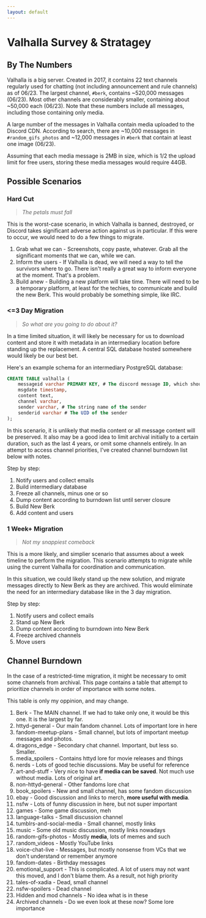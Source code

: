 ```yaml
---
layout: default
---
```

# Valhalla Survey & Stratagey

## By The Numbers
Valhalla is a big server. Created in 2017, it contains 22 text channels regularly used for chatting (not including announcement and rule channels) as of 06/23. 
The largest channel, `#berk`, contains ~520,000 messages (06/23). Most other channels are considerably smaller, containing about ~50,000 each (06/23). Note that these numbers include all messages, including those containing only media.

A large number of the messages in Valhalla contain media uploaded to the Discord CDN. According to search, there are ~10,000 messages in `#random_gifs_photos` and ~12,000 messages in `#berk` that contain at least one image (06/23). 

Assuming that each media message is 2MB in size, which is 1/2 the upload limit for free users, storing these media messages would require 44GB.

## Possible Scenarios 

### Hard Cut
> *The petals must fall*

This is the worst-case scenario, in which Valhalla is banned, destroyed, or Discord takes significant adverse action against us in particular. If this were to occur, we would need to do a few things to migrate.

1. Grab what we can - Screenshots, copy paste, whatever. Grab all the significant moments that we can, while we can.
2. Inform the users - If Valhalla is dead, we will need a way to tell the survivors where to go. There isn't really a great way to inform everyone at the moment. That's a problem.
3. Build anew - Building a new platform will take time. There will need to be a temporary platform, at least for the techies, to communicate and build the new Berk. This would probably be something simple, like IRC.

### <=3 Day Migration
> *So what are you going to do about it?*

In a time limited situation, it will likely be necessary for us to download content and store it with metadata in an intermediary location before standing up the replacement. A central SQL database hosted somewhere would likely be our best bet. 

Here's an example schema for an intermediary PostgreSQL database:
```sql
CREATE TABLE valhalla (
    messageid varchar PRIMARY KEY, # The discord message ID, which should be unique
    msgdate timestamp,
    content text,
    channel varchar,
    sender varchar, # The string name of the sender
    senderid varchar # The UID of the sender
);
```

In this scenario, it is unlikely that media content or all message content will be preserved. It also may be a good idea to limit archival initially to a certain duration, such as the last 4 years, or omit some channels entirely. In an attempt to access channel priorities, I've created channel burndown list below with notes.

Step by step:
1. Notify users and collect emails
2. Build intermediary database
3. Freeze all channels, minus one or so
4. Dump content according to burndown list until server closure
5. Build New Berk
6. Add content and users

### 1 Week+ Migration
> *Not my snappiest comeback*

This is a more likely, and simplier scenario that assumes about a week timeline to perform the migration. This scenario attempts to migrate while using the current Valhalla for coordination and communication.

In this situation, we could likely stand up the new solution, and migrate messages directly to New Berk as they are archived. This would eliminate the need for an intermediary database like in the 3 day migration.

Step by step:
1. Notify users and collect emails
2. Stand up New Berk
3. Dump content according to burndown into New Berk
4. Freeze archived channels 
5. Move users

## Channel Burndown

In the case of a restricted-time migration, it might be necessary to omit some channels from archival. This page contains a table that attempt to prioritize channels in order of importance with some notes. 

This table is only my oppinion, and may change. 

1. Berk - The MAIN channel. If we had to take only one, it would be this one. It is the largest by far.
2. httyd-general - Our main fandom channel. Lots of important lore in here
3. fandom-meetup-plans - Small channel, but lots of important meetup messages and photos.
4. dragons_edge - Secondary chat channel. Important, but less so. Smaller.
5. media_spoilers - Contains httyd lore for movie releases and things
6. nerds - Lots of good techie discussions. May be useful for reference
7. art-and-stuff - Very nice to have **if media can be saved**. Not much use without media. Lots of original art. 
8. non-httyd-general - Other fandoms lore chat 
9. book_spoilers - New and small channel, has some fandom discussion 
10. ebay - Good discussion and links to merch, **more useful with media**.
11. nsfw - Lots of funny discussion in here, but not super important
12. games - Some game discussion, meh
13. language-talks - Small discussion channel
14. tumblrs-and-social-media - Small channel, mostly links
15. music - Some old music discussion, mostly links nowadays
16. random-gifs-photos - Mostly **media**, lots of memes and such
17. random_videos - Mostly YouTube links
18. voice-chat-live - Messages, but mostly nonsense from VCs that we don't understand or remember anymore
19. fandom-dates - Birthday messages
20. emotional_support - This is complicated. A lot of users may not want this moved, and I don't blame them. As a result, not high priority 
21. tales-of-xadia - Dead, small channel
22. nsfw-spoilers - Dead channel
23. Hidden and mod channels - No idea what is in these
24. Archived channels - Do we even look at these now? Some lore importance

